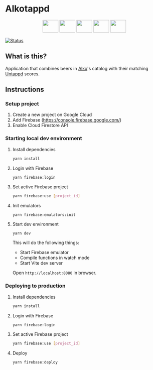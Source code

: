 # Alkotappd

<div align="center">
  <img height="40" width="50" src="https://cdn.svgporn.com/logos/typescript-icon.svg"/>
  <img height="40" width="50" src="https://cdn.svgporn.com/logos/vue.svg"/>
  <img height="40" width="50" src="https://cdn.svgporn.com/logos/tailwindcss-icon.svg"/>
  <img height="40" width="50" src="https://cdn.svgporn.com/logos/nestjs.svg"/>
  <img height="40" width="50" src="https://cdn.svgporn.com/logos/firebase.svg"/>
</div>

[![Status](https://github.com/penny-five/alkotappd/workflows/test-and-deploy/badge.svg)](https://github.com/penny-five/alkotappd/actions)

## What is this?

Application that combines beers in [Alko](https://alko.fi)'s catalog with their matching [Untappd](https://untappd.com) scores.

## Instructions

### Setup project

1. Create a new project on Google Cloud
2. Add Firebase (https://console.firebase.google.com/)
3. Enable Cloud Firestore API

### Starting local dev environment

1. Install dependencies

   ```sh
   yarn install
   ```

2. Login with Firebase

   ```sh
   yarn firebase:login
   ```

3. Set active Firebase project

   ```sh
   yarn firebase:use [project_id]
   ```

4. Init emulators

   ```
   yarn firebase:emulators:init
   ```

5. Start dev environment

   ```
   yarn dev
   ```

   This will do the following things:

   - Start Firebase emulator
   - Compile functions in watch mode
   - Start Vite dev server

   Open `http://localhost:8080` in browser.

### Deploying to production

1. Install dependencies

   ```sh
   yarn install
   ```

2. Login with Firebase

   ```sh
   yarn firebase:login
   ```

3. Set active Firebase project

   ```sh
   yarn firebase:use [project_id]
   ```

4. Deploy

   ```sh
   yarn firebase:deploy
   ```
